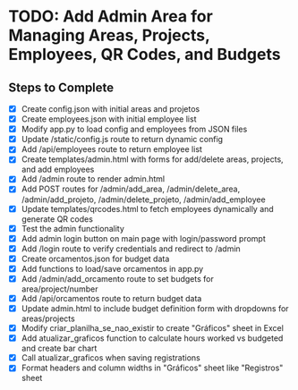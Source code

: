 # TODO: Add Admin Area for Managing Areas, Projects, Employees, QR Codes, and Budgets

## Steps to Complete

- [x] Create config.json with initial areas and projetos
- [x] Create employees.json with initial employee list
- [x] Modify app.py to load config and employees from JSON files
- [x] Update /static/config.js route to return dynamic config
- [x] Add /api/employees route to return employee list
- [x] Create templates/admin.html with forms for add/delete areas, projects, and add employees
- [x] Add /admin route to render admin.html
- [x] Add POST routes for /admin/add_area, /admin/delete_area, /admin/add_projeto, /admin/delete_projeto, /admin/add_employee
- [x] Update templates/qrcodes.html to fetch employees dynamically and generate QR codes
- [x] Test the admin functionality
- [x] Add admin login button on main page with login/password prompt
- [x] Add /login route to verify credentials and redirect to /admin
- [x] Create orcamentos.json for budget data
- [x] Add functions to load/save orcamentos in app.py
- [x] Add /admin/add_orcamento route to set budgets for area/project/number
- [x] Add /api/orcamentos route to return budget data
- [x] Update admin.html to include budget definition form with dropdowns for areas/projects
- [x] Modify criar_planilha_se_nao_existir to create "Gráficos" sheet in Excel
- [x] Add atualizar_graficos function to calculate hours worked vs budgeted and create bar chart
- [x] Call atualizar_graficos when saving registrations
- [x] Format headers and column widths in "Gráficos" sheet like "Registros" sheet
